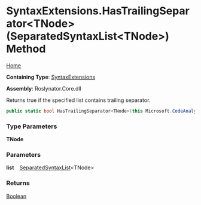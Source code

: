 # SyntaxExtensions\.HasTrailingSeparator\<TNode\>\(SeparatedSyntaxList\<TNode\>\) Method

[Home](../../../README.md)

**Containing Type**: [SyntaxExtensions](../README.md)

**Assembly**: Roslynator\.Core\.dll

  
Returns true if the specified list contains trailing separator\.

```csharp
public static bool HasTrailingSeparator<TNode>(this Microsoft.CodeAnalysis.SeparatedSyntaxList<TNode> list) where TNode : Microsoft.CodeAnalysis.SyntaxNode
```

### Type Parameters

**TNode**

### Parameters

**list** &ensp; [SeparatedSyntaxList](https://docs.microsoft.com/en-us/dotnet/api/microsoft.codeanalysis.separatedsyntaxlist-1)\<TNode\>

### Returns

[Boolean](https://docs.microsoft.com/en-us/dotnet/api/system.boolean)

